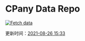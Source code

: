 # CPany Data Repo

[![Fetch data](https://github.com/yjl9903/CPany/actions/workflows/fetch.yml/badge.svg)](https://github.com/yjl9903/CPany/actions/workflows/fetch.yml)

<!-- START_SECTION: update_time -->
更新时间：[2021-08-26 15:33](https://www.timeanddate.com/worldclock/fixedtime.html?msg=Fetch+data&iso=20210826T153306&p1=237)
<!-- END_SECTION: update_time -->
